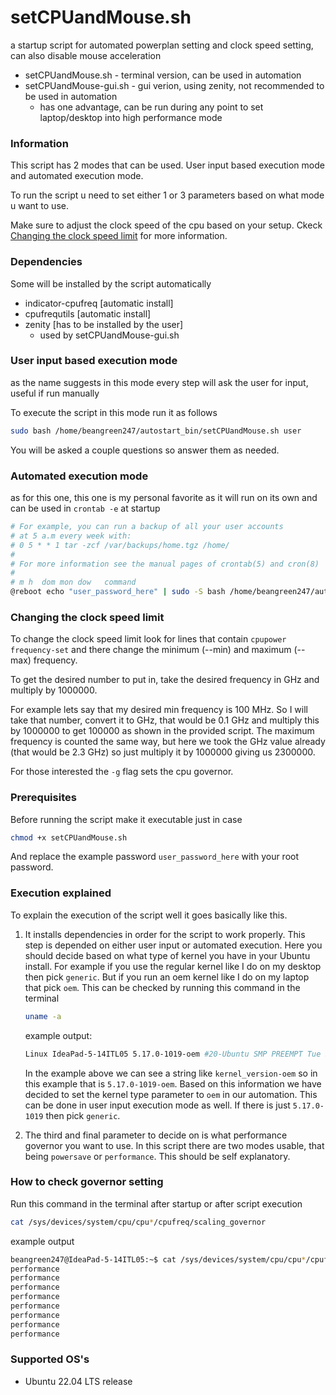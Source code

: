 # setCPUandMouse.sh
a startup script for automated powerplan setting and clock speed setting, can also disable mouse acceleration
* setCPUandMouse.sh - terminal version, can be used in automation
* setCPUandMouse-gui.sh - gui verion, using zenity, not recommended to be used in automation
	* has one advantage, can be run during any point to set laptop/desktop into high performance mode

### Information
This script has 2 modes that can be used. User input based execution mode and automated execution mode.

To run the script u need to set either 1 or 3 parameters based on what mode u want to use.

Make sure to adjust the clock speed of the cpu based on your setup. Ckeck [Changing the clock speed limit](#changing-the-clock-speed-limit) for more information. 
### Dependencies
Some will be installed by the script automatically
* indicator-cpufreq [automatic install]
* cpufrequtils [automatic install]
* zenity [has to be installed by the user]
	* used by setCPUandMouse-gui.sh

### User input based execution mode
as the name suggests in this mode every step will ask the user for input, useful if run manually

To execute the script in this mode run it as follows
```bash
sudo bash /home/beangreen247/autostart_bin/setCPUandMouse.sh user
```

You will be asked a couple questions so answer them as needed.

### Automated execution mode
as for this one, this one is my personal favorite as it will run on its own and can be used in `crontab -e` at startup
```bash
# For example, you can run a backup of all your user accounts
# at 5 a.m every week with:
# 0 5 * * 1 tar -zcf /var/backups/home.tgz /home/
#
# For more information see the manual pages of crontab(5) and cron(8)
#
# m h  dom mon dow   command
@reboot echo "user_password_here" | sudo -S bash /home/beangreen247/autostart_bin/setCPUandMouse.sh auto oem performance
```

### Changing the clock speed limit
To change the clock speed limit look for lines that contain `cpupower frequency-set` and there change the minimum (--min) and maximum (--max) frequency.

To get the desired number to put in, take the desired frequency in GHz and multiply by 1000000.

For example lets say that my desired min frequency is 100 MHz. So I will take that number, convert it to GHz, that would be 0.1 GHz and multiply this by 1000000 to get 100000 as shown in the provided script. The maximum frequency is counted the same way, but here we took the GHz value already (that would be 2.3 GHz) so just multiply it by 1000000 giving us 2300000.

For those interested the `-g` flag sets the cpu governor.

### Prerequisites
Before running the script make it executable just in case
```bash
chmod +x setCPUandMouse.sh
```

And replace the example password `user_password_here` with your root password.

### Execution explained
To explain the execution of the script well it goes basically like this.
1. It installs dependencies in order for the script to work properly. This step is depended on either user input or automated execution. Here you should decide based on what type of kernel you have in your Ubuntu install. For example if you use the regular kernel like I do on my desktop then pick `generic`. But if you run an oem kernel like I do on my laptop that pick `oem`. This can be checked by running this command in the terminal
 	```bash
 	uname -a
 	```
	example output:
	```bash
	Linux IdeaPad-5-14ITL05 5.17.0-1019-oem #20-Ubuntu SMP PREEMPT Tue Sep 27 13:20:28 UTC 2022 x86_64 x86_64 x86_64 GNU/Linux
	```
	In the example above we can see a string like `kernel_version-oem` so in this example that is `5.17.0-1019-oem`. Based on this information we have decided to set the kernel type parameter to `oem` in our automation. This can be done in user input execution mode as well. If there is just `5.17.0-1019` then pick `generic`.

2. The third and final parameter to decide on is what performance governor you want to use. In this script there are two modes usable, that being `powersave` or `performance`. This should be self explanatory.

### How to check governor setting
Run this command in the terminal after startup or after script execution
```bash
cat /sys/devices/system/cpu/cpu*/cpufreq/scaling_governor
```
example output
```bash
beangreen247@IdeaPad-5-14ITL05:~$ cat /sys/devices/system/cpu/cpu*/cpufreq/scaling_governor
performance
performance
performance
performance
performance
performance
performance
performance
```
### Supported OS's
* Ubuntu 22.04 LTS release
